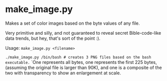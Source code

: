 # make_image.py

Makes a set of color images based on the byte values of any file.

Very primitive and silly, and not guaranteed to reveal
secret Bible-code-like data trends, but hey, that's sort of the point :).

Usage:  `make_image.py <filename>`


` ./make_image.py /bin/bash # creates 3 PNG files based on the bash executable. `
`One represents all bytes, one represents the first 225 bytes,
(assuming the original file is larger than 90K), and one
is a composite of the two with transparency to show an enlargement
at scale.
